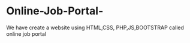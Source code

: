 # Online-Job-Portal-
We have create a website using HTML,CSS, PHP,JS,BOOTSTRAP called online job portal
